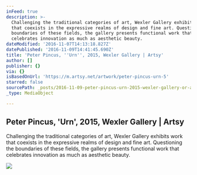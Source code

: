 ```yaml
---
inFeed: true
description: >-
  Challenging the traditional categories of art, Wexler Gallery exhibits work
  that coexists in the expressive realms of design and fine art. Questioning the
  boundaries of these fields, the gallery presents functional work that
  celebrates innovation as much as aesthetic beauty.
dateModified: '2016-11-07T14:13:18.827Z'
datePublished: '2016-11-09T14:41:45.690Z'
title: 'Peter Pincus, ''Urn'', 2015, Wexler Gallery | Artsy'
author: []
publisher: {}
via: {}
isBasedOnUrl: 'https://m.artsy.net/artwork/peter-pincus-urn-5'
starred: false
sourcePath: _posts/2016-11-09-peter-pincus-urn-2015-wexler-gallery-or-artsy.md
_type: MediaObject

---
```

<article style=""><h1>Peter Pincus, 'Urn', 2015, Wexler Gallery | Artsy</h1><p>Challenging the traditional categories of art, Wexler Gallery exhibits work that coexists in the expressive realms of design and fine art. Questioning the boundaries of these fields, the gallery presents functional work that celebrates innovation as much as aesthetic beauty.</p><img src="https://d32dm0rphc51dk.cloudfront.net/rwBPuisy3fb89cJtRJ5bMw/large.jpg" /></article>